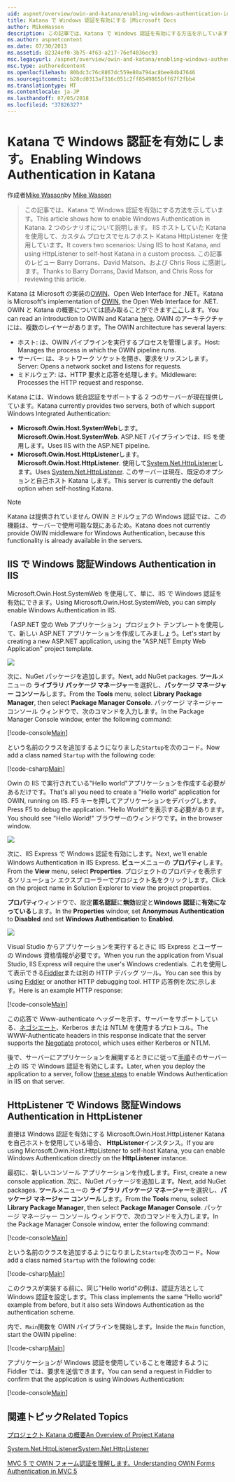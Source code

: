 ```yaml
---
uid: aspnet/overview/owin-and-katana/enabling-windows-authentication-in-katana
title: Katana で Windows 認証を有効にする |Microsoft Docs
author: MikeWasson
description: この記事では、Katana で Windows 認証を有効にする方法を示しています。 2 つのシナリオについて説明します IIS ホストしていた Katana を使用して、セルフホスト Kat HttpListener を使用しています.。
ms.author: aspnetcontent
ms.date: 07/30/2013
ms.assetid: 82324ef0-3b75-4f63-a217-76ef4036ec93
msc.legacyurl: /aspnet/overview/owin-and-katana/enabling-windows-authentication-in-katana
msc.type: authoredcontent
ms.openlocfilehash: 80bdc3c76c8867dc559e80a794ac8bee84b47646
ms.sourcegitcommit: b28cd0313af316c051c2ff8549865bff67f2fbb4
ms.translationtype: MT
ms.contentlocale: ja-JP
ms.lasthandoff: 07/05/2018
ms.locfileid: "37826327"
---
```

<a name="enabling-windows-authentication-in-katana"></a><span data-ttu-id="0424e-104">Katana で Windows 認証を有効にします。</span><span class="sxs-lookup"><span data-stu-id="0424e-104">Enabling Windows Authentication in Katana</span></span>
====================
<span data-ttu-id="0424e-105">作成者[Mike Wasson](https://github.com/MikeWasson)</span><span class="sxs-lookup"><span data-stu-id="0424e-105">by [Mike Wasson](https://github.com/MikeWasson)</span></span>

> <span data-ttu-id="0424e-106">この記事では、Katana で Windows 認証を有効にする方法を示しています。</span><span class="sxs-lookup"><span data-stu-id="0424e-106">This article shows how to enable Windows Authentication in Katana.</span></span> <span data-ttu-id="0424e-107">2 つのシナリオについて説明します。 IIS ホストしていた Katana を使用して、カスタム プロセスでセルフホスト Katana HttpListener を使用しています。</span><span class="sxs-lookup"><span data-stu-id="0424e-107">It covers two scenarios: Using IIS to host Katana, and using HttpListener to self-host Katana in a custom process.</span></span> <span data-ttu-id="0424e-108">この記事のレビュー Barry Dorrans、David Matson、および Chris Ross に感謝します。</span><span class="sxs-lookup"><span data-stu-id="0424e-108">Thanks to Barry Dorrans, David Matson, and Chris Ross for reviewing this article.</span></span>


<span data-ttu-id="0424e-109">Katana は Microsoft の実装の[OWIN](http://owin.org/)、Open Web Interface for .NET。</span><span class="sxs-lookup"><span data-stu-id="0424e-109">Katana is Microsoft's implementation of [OWIN](http://owin.org/), the Open Web Interface for .NET.</span></span> <span data-ttu-id="0424e-110">OWIN と Katana の概要については読み取ることができます[ここ](an-overview-of-project-katana.md)します。</span><span class="sxs-lookup"><span data-stu-id="0424e-110">You can read an introduction to OWIN and Katana [here](an-overview-of-project-katana.md).</span></span> <span data-ttu-id="0424e-111">OWIN のアーキテクチャには、複数のレイヤーがあります。</span><span class="sxs-lookup"><span data-stu-id="0424e-111">The OWIN architecture has several layers:</span></span>

- <span data-ttu-id="0424e-112">ホスト: は、OWIN パイプラインを実行するプロセスを管理します。</span><span class="sxs-lookup"><span data-stu-id="0424e-112">Host: Manages the process in which the OWIN pipeline runs.</span></span>
- <span data-ttu-id="0424e-113">サーバー: は、ネットワーク ソケットを開き、要求をリッスンします。</span><span class="sxs-lookup"><span data-stu-id="0424e-113">Server: Opens a network socket and listens for requests.</span></span>
- <span data-ttu-id="0424e-114">ミドルウェア: は、HTTP 要求と応答を処理します。</span><span class="sxs-lookup"><span data-stu-id="0424e-114">Middleware: Processes the HTTP request and response.</span></span>

<span data-ttu-id="0424e-115">Katana には、Windows 統合認証をサポートする 2 つのサーバーが現在提供しています。</span><span class="sxs-lookup"><span data-stu-id="0424e-115">Katana currently provides two servers, both of which support Windows Integrated Authentication:</span></span>

- <span data-ttu-id="0424e-116">**Microsoft.Owin.Host.SystemWeb**します。</span><span class="sxs-lookup"><span data-stu-id="0424e-116">**Microsoft.Owin.Host.SystemWeb**.</span></span> <span data-ttu-id="0424e-117">ASP.NET パイプラインでは、IIS を使用します。</span><span class="sxs-lookup"><span data-stu-id="0424e-117">Uses IIS with the ASP.NET pipeline.</span></span>
- <span data-ttu-id="0424e-118">**Microsoft.Owin.Host.HttpListener**します。</span><span class="sxs-lookup"><span data-stu-id="0424e-118">**Microsoft.Owin.Host.HttpListener**.</span></span> <span data-ttu-id="0424e-119">使用して[System.Net.HttpListener](https://msdn.microsoft.com/library/system.net.httplistener.aspx)します。</span><span class="sxs-lookup"><span data-stu-id="0424e-119">Uses [System.Net.HttpListener](https://msdn.microsoft.com/library/system.net.httplistener.aspx).</span></span> <span data-ttu-id="0424e-120">このサーバーは現在、既定のオプションと自己ホスト Katana します。</span><span class="sxs-lookup"><span data-stu-id="0424e-120">This server is currently the default option when self-hosting Katana.</span></span>

> [!NOTE]
> <span data-ttu-id="0424e-121">Katana は提供されていません OWIN ミドルウェアの Windows 認証では、この機能は、サーバーで使用可能な既にあるため。</span><span class="sxs-lookup"><span data-stu-id="0424e-121">Katana does not currently provide OWIN middleware for Windows Authentication, because this functionality is already available in the servers.</span></span>


## <a name="windows-authentication-in-iis"></a><span data-ttu-id="0424e-122">IIS で Windows 認証</span><span class="sxs-lookup"><span data-stu-id="0424e-122">Windows Authentication in IIS</span></span>

<span data-ttu-id="0424e-123">Microsoft.Owin.Host.SystemWeb を使用して、単に、IIS で Windows 認証を有効にできます。</span><span class="sxs-lookup"><span data-stu-id="0424e-123">Using Microsoft.Owin.Host.SystemWeb, you can simply enable Windows Authentication in IIS.</span></span>

<span data-ttu-id="0424e-124">「ASP.NET 空の Web アプリケーション」プロジェクト テンプレートを使用して、新しい ASP.NET アプリケーションを作成してみましょう。</span><span class="sxs-lookup"><span data-stu-id="0424e-124">Let's start by creating a new ASP.NET application, using the "ASP.NET Empty Web Application" project template.</span></span>

![](enabling-windows-authentication-in-katana/_static/image1.png)

<span data-ttu-id="0424e-125">次に、NuGet パッケージを追加します。</span><span class="sxs-lookup"><span data-stu-id="0424e-125">Next, add NuGet packages.</span></span> <span data-ttu-id="0424e-126">**ツール**メニューの **ライブラリ パッケージ マネージャー**を選択し、**パッケージ マネージャー コンソール**します。</span><span class="sxs-lookup"><span data-stu-id="0424e-126">From the **Tools** menu, select **Library Package Manager**, then select **Package Manager Console**.</span></span> <span data-ttu-id="0424e-127">パッケージ マネージャー コンソール ウィンドウで、次のコマンドを入力します。</span><span class="sxs-lookup"><span data-stu-id="0424e-127">In the Package Manager Console window, enter the following command:</span></span>

[!code-console[Main](enabling-windows-authentication-in-katana/samples/sample1.cmd)]

<span data-ttu-id="0424e-128">という名前のクラスを追加するようになりました`Startup`を次のコード。</span><span class="sxs-lookup"><span data-stu-id="0424e-128">Now add a class named `Startup` with the following code:</span></span>

[!code-csharp[Main](enabling-windows-authentication-in-katana/samples/sample2.cs)]

<span data-ttu-id="0424e-129">Owin の IIS で実行されている"Hello world"アプリケーションを作成する必要があるだけです。</span><span class="sxs-lookup"><span data-stu-id="0424e-129">That's all you need to create a "Hello world" application for OWIN, running on IIS.</span></span> <span data-ttu-id="0424e-130">F5 キーを押してアプリケーションをデバッグします。</span><span class="sxs-lookup"><span data-stu-id="0424e-130">Press F5 to debug the application.</span></span> <span data-ttu-id="0424e-131">"Hello World!"を表示する必要があります。</span><span class="sxs-lookup"><span data-stu-id="0424e-131">You should see "Hello World!"</span></span> <span data-ttu-id="0424e-132">ブラウザーのウィンドウです。</span><span class="sxs-lookup"><span data-stu-id="0424e-132">in the browser window.</span></span>

![](enabling-windows-authentication-in-katana/_static/image2.png)

<span data-ttu-id="0424e-133">次に、IIS Express で Windows 認証を有効にします。</span><span class="sxs-lookup"><span data-stu-id="0424e-133">Next, we'll enable Windows Authentication in IIS Express.</span></span> <span data-ttu-id="0424e-134">**ビュー**メニューの **プロパティ**します。</span><span class="sxs-lookup"><span data-stu-id="0424e-134">From the **View** menu, select **Properties**.</span></span> <span data-ttu-id="0424e-135">プロジェクトのプロパティを表示するソリューション エクスプ ローラーでプロジェクト名をクリックします。</span><span class="sxs-lookup"><span data-stu-id="0424e-135">Click on the project name in Solution Explorer to view the project properties.</span></span>

<span data-ttu-id="0424e-136">**プロパティ**ウィンドウで、設定**匿名認証**に**無効**設定と**Windows 認証**に**有効になっている**します。</span><span class="sxs-lookup"><span data-stu-id="0424e-136">In the **Properties** window, set **Anonymous Authentication** to **Disabled** and set **Windows Authentication** to **Enabled**.</span></span>

![](enabling-windows-authentication-in-katana/_static/image3.png)

<span data-ttu-id="0424e-137">Visual Studio からアプリケーションを実行するときに IIS Express とユーザーの Windows 資格情報が必要です。</span><span class="sxs-lookup"><span data-stu-id="0424e-137">When you run the application from Visual Studio, IIS Express will require the user's Windows credentials.</span></span> <span data-ttu-id="0424e-138">これを使用して表示できる[Fiddler](http://fiddler2.com/home)または別の HTTP デバッグ ツール。</span><span class="sxs-lookup"><span data-stu-id="0424e-138">You can see this by using [Fiddler](http://fiddler2.com/home) or another HTTP debugging tool.</span></span> <span data-ttu-id="0424e-139">HTTP 応答例を次に示します。</span><span class="sxs-lookup"><span data-stu-id="0424e-139">Here is an example HTTP response:</span></span>

[!code-console[Main](enabling-windows-authentication-in-katana/samples/sample3.cmd?highlight=1,5-6)]

<span data-ttu-id="0424e-140">この応答で Www-authenticate ヘッダーを示す、サーバーをサポートしている、[ネゴシエート](http://www.ietf.org/rfc/rfc4559.txt)、Kerberos または NTLM を使用するプロトコル。</span><span class="sxs-lookup"><span data-stu-id="0424e-140">The WWW-Authenticate headers in this response indicate that the server supports the [Negotiate](http://www.ietf.org/rfc/rfc4559.txt) protocol, which uses either Kerberos or NTLM.</span></span>

<span data-ttu-id="0424e-141">後で、サーバーにアプリケーションを展開するときにに従って[手順](https://www.iis.net/configreference/system.webserver/security/authentication/windowsauthentication)そのサーバー上の IIS で Windows 認証を有効にします。</span><span class="sxs-lookup"><span data-stu-id="0424e-141">Later, when you deploy the application to a server, follow [these steps](https://www.iis.net/configreference/system.webserver/security/authentication/windowsauthentication) to enable Windows Authentication in IIS on that server.</span></span>

## <a name="windows-authentication-in-httplistener"></a><span data-ttu-id="0424e-142">HttpListener で Windows 認証</span><span class="sxs-lookup"><span data-stu-id="0424e-142">Windows Authentication in HttpListener</span></span>

<span data-ttu-id="0424e-143">直接は Windows 認証を有効にする Microsoft.Owin.Host.HttpListener Katana を自己ホストを使用している場合、 **HttpListener**インスタンス。</span><span class="sxs-lookup"><span data-stu-id="0424e-143">If you are using Microsoft.Owin.Host.HttpListener to self-host Katana, you can enable Windows Authentication directly on the **HttpListener** instance.</span></span>

<span data-ttu-id="0424e-144">最初に、新しいコンソール アプリケーションを作成します。</span><span class="sxs-lookup"><span data-stu-id="0424e-144">First, create a new console application.</span></span> <span data-ttu-id="0424e-145">次に、NuGet パッケージを追加します。</span><span class="sxs-lookup"><span data-stu-id="0424e-145">Next, add NuGet packages.</span></span> <span data-ttu-id="0424e-146">**ツール**メニューの **ライブラリ パッケージ マネージャー**を選択し、**パッケージ マネージャー コンソール**します。</span><span class="sxs-lookup"><span data-stu-id="0424e-146">From the **Tools** menu, select **Library Package Manager**, then select **Package Manager Console**.</span></span> <span data-ttu-id="0424e-147">パッケージ マネージャー コンソール ウィンドウで、次のコマンドを入力します。</span><span class="sxs-lookup"><span data-stu-id="0424e-147">In the Package Manager Console window, enter the following command:</span></span>

[!code-console[Main](enabling-windows-authentication-in-katana/samples/sample4.cmd)]

<span data-ttu-id="0424e-148">という名前のクラスを追加するようになりました`Startup`を次のコード。</span><span class="sxs-lookup"><span data-stu-id="0424e-148">Now add a class named `Startup` with the following code:</span></span>

[!code-csharp[Main](enabling-windows-authentication-in-katana/samples/sample5.cs)]

<span data-ttu-id="0424e-149">このクラスが実装する前に、同じ"Hello world"の例は、認証方法として Windows 認証を設定します。</span><span class="sxs-lookup"><span data-stu-id="0424e-149">This class implements the same "Hello world" example from before, but it also sets Windows Authentication as the authentication scheme.</span></span>

<span data-ttu-id="0424e-150">内で、`Main`関数を OWIN パイプラインを開始します。</span><span class="sxs-lookup"><span data-stu-id="0424e-150">Inside the `Main` function, start the OWIN pipeline:</span></span>

[!code-csharp[Main](enabling-windows-authentication-in-katana/samples/sample6.cs)]

<span data-ttu-id="0424e-151">アプリケーションが Windows 認証を使用していることを確認するように Fiddler では、要求を送信できます。</span><span class="sxs-lookup"><span data-stu-id="0424e-151">You can send a request in Fiddler to confirm that the application is using Windows Authentication:</span></span>

[!code-console[Main](enabling-windows-authentication-in-katana/samples/sample7.cmd?highlight=1,4-5)]

## <a name="related-topics"></a><span data-ttu-id="0424e-152">関連トピック</span><span class="sxs-lookup"><span data-stu-id="0424e-152">Related Topics</span></span>

[<span data-ttu-id="0424e-153">プロジェクト Katana の概要</span><span class="sxs-lookup"><span data-stu-id="0424e-153">An Overview of Project Katana</span></span>](an-overview-of-project-katana.md)

[<span data-ttu-id="0424e-154">System.Net.HttpListener</span><span class="sxs-lookup"><span data-stu-id="0424e-154">System.Net.HttpListener</span></span>](https://msdn.microsoft.com/library/system.net.httplistener.aspx)

[<span data-ttu-id="0424e-155">MVC 5 で OWIN フォーム認証を理解します。</span><span class="sxs-lookup"><span data-stu-id="0424e-155">Understanding OWIN Forms Authentication in MVC 5</span></span>](https://blogs.msdn.com/b/webdev/archive/2013/07/03/understanding-owin-forms-authentication-in-mvc-5.aspx)
